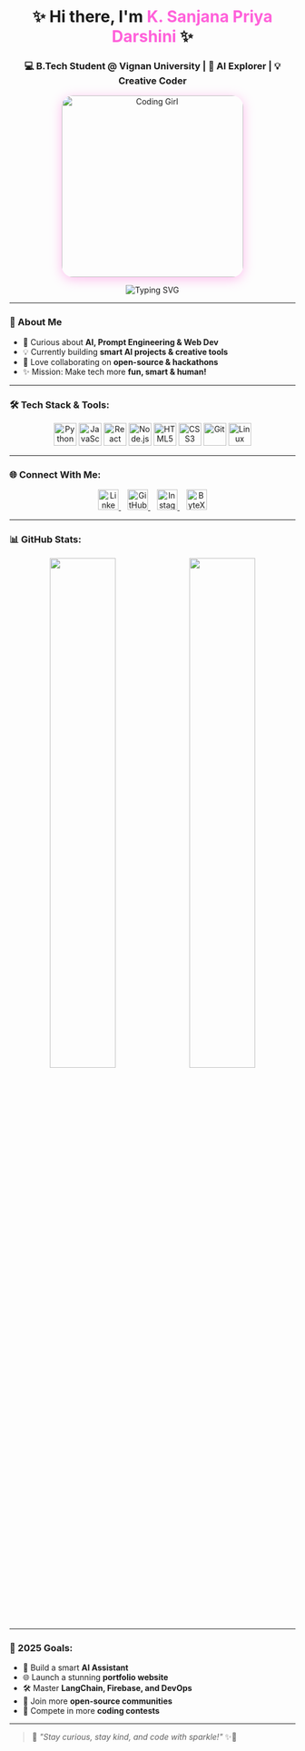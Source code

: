 <!-- README.md -->
<h1 align="center">✨ Hi there, I'm <span style="color:#FF61DA;">K. Sanjana Priya Darshini</span> ✨</h1>
<h3 align="center">💻 B.Tech Student @ Vignan University | 🤖 AI Explorer | 💡 Creative Coder</h3>

<p align="center">
  <img alt="Coding Girl" width="320" style="border-radius: 20px; transition: 0.3s ease-in-out; box-shadow: 0 4px 20px rgba(255, 97, 218, 0.4);" src="https://media.giphy.com/media/v1.Y2lkPTc5MGI3NjExYW16bDkwYm9vcjU0czR6ODhzeXJmeHVudXNsdTRodmQ5M3Bsd3R6dCZlcD12MV9naWZzX3NlYXJjaCZjdD1n/hpXdHPfFI5wTABdDx9/giphy.gif" />
</p>

<p align="center">
  <img src="https://readme-typing-svg.herokuapp.com?font=Fira+Code&weight=700&size=22&pause=1000&color=FF61DA&center=true&width=500&lines=Passionate+AI+Developer;Curious+Problem+Solver;Building+Smart+Things+Everyday!" alt="Typing SVG" />
</p>

---

### 🚀 About Me
- 🌟 Curious about **AI, Prompt Engineering & Web Dev**
- 💡 Currently building **smart AI projects & creative tools**
- 🤝 Love collaborating on **open-source & hackathons**
- ✨ Mission: Make tech more **fun, smart & human!**

---

### 🛠️ Tech Stack & Tools:
<p align="center">
  <img src="https://cdn.jsdelivr.net/gh/devicons/devicon/icons/python/python-original.svg" width="40" title="Python" />
  <img src="https://cdn.jsdelivr.net/gh/devicons/devicon/icons/javascript/javascript-original.svg" width="40" title="JavaScript" />
  <img src="https://cdn.jsdelivr.net/gh/devicons/devicon/icons/react/react-original.svg" width="40" title="React" />
  <img src="https://cdn.jsdelivr.net/gh/devicons/devicon/icons/nodejs/nodejs-original.svg" width="40" title="Node.js" />
  <img src="https://cdn.jsdelivr.net/gh/devicons/devicon/icons/html5/html5-original.svg" width="40" title="HTML5" />
  <img src="https://cdn.jsdelivr.net/gh/devicons/devicon/icons/css3/css3-original.svg" width="40" title="CSS3" />
  <img src="https://cdn.jsdelivr.net/gh/devicons/devicon/icons/git/git-original.svg" width="40" title="Git" />
  <img src="https://cdn.jsdelivr.net/gh/devicons/devicon/icons/linux/linux-original.svg" width="40" title="Linux" />
</p>

---

### 🌐 Connect With Me:
<p align="center">
  <a href="https://www.linkedin.com/in/sanjana-priya-darshini-kattamuri-629790217/" target="_blank">
    <img src="https://img.icons8.com/color/48/linkedin.png" width="36" title="LinkedIn" style="transition: transform 0.3s;" onmouseover="this.style.transform='scale(1.2)'" onmouseout="this.style.transform='scale(1)'"/>
  </a> &nbsp;&nbsp;
  <a href="https://github.com/sanjana71006" target="_blank">
    <img src="https://img.icons8.com/material-outlined/48/github.png" width="36" title="GitHub" style="transition: transform 0.3s;" onmouseover="this.style.transform='scale(1.2)'" onmouseout="this.style.transform='scale(1)'"/>
  </a> &nbsp;&nbsp;
  <a href="https://www.instagram.com/priyadarshini71006/" target="_blank">
    <img src="https://img.icons8.com/fluency/48/instagram-new.png" width="36" title="Instagram" style="transition: transform 0.3s;" onmouseover="this.style.transform='scale(1.2)'" onmouseout="this.style.transform='scale(1)'"/>
  </a> &nbsp;&nbsp;
  <a href="https://bytexl.app/sanjanapriyadarshinikattamuri" target="_blank">
    <img src="https://img.icons8.com/ios-filled/50/laptop-coding.png" width="36" title="ByteXL" style="transition: transform 0.3s;" onmouseover="this.style.transform='scale(1.2)'" onmouseout="this.style.transform='scale(1)'"/>
  </a>
</p>

---

### 📊 GitHub Stats:
<p align="center">
  <img src="https://github-readme-stats.vercel.app/api?username=sanjana71006&show_icons=true&theme=tokyonight" width="48%" />
  <img src="https://github-readme-streak-stats.herokuapp.com/?user=sanjana71006&theme=tokyonight" width="48%" />
</p>

---

### 🎯 2025 Goals:
- 🌱 Build a smart **AI Assistant**
- 🌐 Launch a stunning **portfolio website**
- 🛠️ Master **LangChain, Firebase, and DevOps**
- 🤝 Join more **open-source communities**
- 🚀 Compete in more **coding contests**

---

> 💬 *"Stay curious, stay kind, and code with sparkle!"* ✨💖
